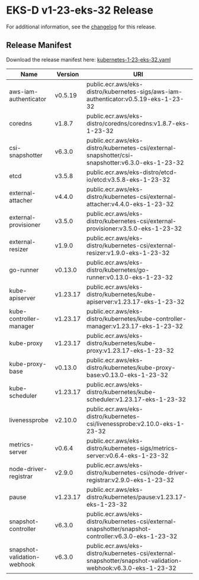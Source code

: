# EKS-D v1-23-eks-32 Release

For additional information, see the [changelog](CHANGELOG-v1-23-eks-32.md) for this release.

## Release Manifest

Download the release manifest here: [kubernetes-1-23-eks-32.yaml](https://distro.eks.amazonaws.com/kubernetes-1-23/kubernetes-1-23-eks-32.yaml)

| Name | Version | URI |
|------|---------|-----|
| aws-iam-authenticator | v0.5.19 | public.ecr.aws/eks-distro/kubernetes-sigs/aws-iam-authenticator:v0.5.19-eks-1-23-32 |
| coredns | v1.8.7 | public.ecr.aws/eks-distro/coredns/coredns:v1.8.7-eks-1-23-32 |
| csi-snapshotter | v6.3.0 | public.ecr.aws/eks-distro/kubernetes-csi/external-snapshotter/csi-snapshotter:v6.3.0-eks-1-23-32 |
| etcd | v3.5.8 | public.ecr.aws/eks-distro/etcd-io/etcd:v3.5.8-eks-1-23-32 |
| external-attacher | v4.4.0 | public.ecr.aws/eks-distro/kubernetes-csi/external-attacher:v4.4.0-eks-1-23-32 |
| external-provisioner | v3.5.0 | public.ecr.aws/eks-distro/kubernetes-csi/external-provisioner:v3.5.0-eks-1-23-32 |
| external-resizer | v1.9.0 | public.ecr.aws/eks-distro/kubernetes-csi/external-resizer:v1.9.0-eks-1-23-32 |
| go-runner | v0.13.0 | public.ecr.aws/eks-distro/kubernetes/go-runner:v0.13.0-eks-1-23-32 |
| kube-apiserver | v1.23.17 | public.ecr.aws/eks-distro/kubernetes/kube-apiserver:v1.23.17-eks-1-23-32 |
| kube-controller-manager | v1.23.17 | public.ecr.aws/eks-distro/kubernetes/kube-controller-manager:v1.23.17-eks-1-23-32 |
| kube-proxy | v1.23.17 | public.ecr.aws/eks-distro/kubernetes/kube-proxy:v1.23.17-eks-1-23-32 |
| kube-proxy-base | v0.13.0 | public.ecr.aws/eks-distro/kubernetes/kube-proxy-base:v0.13.0-eks-1-23-32 |
| kube-scheduler | v1.23.17 | public.ecr.aws/eks-distro/kubernetes/kube-scheduler:v1.23.17-eks-1-23-32 |
| livenessprobe | v2.10.0 | public.ecr.aws/eks-distro/kubernetes-csi/livenessprobe:v2.10.0-eks-1-23-32 |
| metrics-server | v0.6.4 | public.ecr.aws/eks-distro/kubernetes-sigs/metrics-server:v0.6.4-eks-1-23-32 |
| node-driver-registrar | v2.9.0 | public.ecr.aws/eks-distro/kubernetes-csi/node-driver-registrar:v2.9.0-eks-1-23-32 |
| pause | v1.23.17 | public.ecr.aws/eks-distro/kubernetes/pause:v1.23.17-eks-1-23-32 |
| snapshot-controller | v6.3.0 | public.ecr.aws/eks-distro/kubernetes-csi/external-snapshotter/snapshot-controller:v6.3.0-eks-1-23-32 |
| snapshot-validation-webhook | v6.3.0 | public.ecr.aws/eks-distro/kubernetes-csi/external-snapshotter/snapshot-validation-webhook:v6.3.0-eks-1-23-32 |

